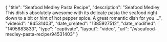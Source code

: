 {
    "title": "Seafood Medley Pasta Recipe",
    "description": "Seafood Medley This dish s absolutely awesome with its delicate pasta the seafood right down to a bit or hint of hot pepper spice. A great romantic dish for you ...",
    "videoid": "94531403",
    "date_created": "1385927512",
    "date_modified": "1495683833",
    "type": "captivate",
    "layout": "video",
    "url": "\/v\/seafood-medley-pasta-recipe\/94531403"
}